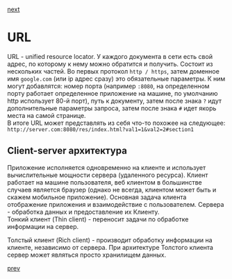 <a href="09.md">next</a>

<h1>
URL
</h1>

<div>
URL - unified resource locator. У каждого документа в сети есть свой адрес, по которому к нему можно обратится и получить.
Состоит из нескольких частей. Во первых протокол <code>http / https</code>, затем доменное имя <code>google.com</code> (или ip адрес сразу) это обязательные параметры.
К ним могут добавлятся: номер порта (например <code>:8080</code>, на определенном порту работает определенное приложение на машине, по умолчанию http использует 80-й порт),
путь к документу, затем после знака <code>?</code> идут дополнительные параметры запроса, затем после знака <code>#</code> идет якорь места на самой странице.
<div>
В итоге URL может представлять из себя что-то похожее на следующее: <code>http://server.com:8080/res/index.html?val1=1&val2=2#section1</code>
</div>
</div>

<h2>
Client-server архитектура
</h2>
<div>
Приложение исполняется одновременно на клиенте и использует вычислительные мощности сервера (удаленного ресурса).
Клиент работает на машине пользователя, веб клиентом в большинстве случаев является браузер (однако не всегда, клиентом может быть и скажем мобильное приложение).
Основная задача клиента отображение приложения и взаимодействие с пользователем. Сервера - обработка данных и предоставление их Клиенту.
</div>

<div>
Тонкий клиент (Thin client) - переносит задачи по обработке информации на сервер.<br/>

Толстый клиент (Rich client) - производит обработку информации на клиенте, независимо от сервера. При архитектуре Толстого клиента сервер может являться просто хранилищем данных.
</div>

<a href="07.md">prev</a>